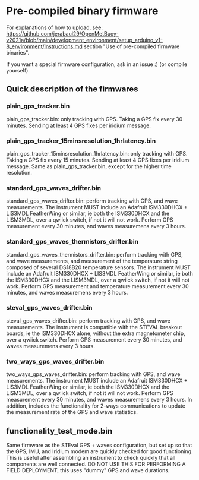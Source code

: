 # Pre-compiled binary firmware

For explanations of how to upload, see: https://github.com/jerabaul29/OpenMetBuoy-v2021a/blob/main/development_environment/setup_arduino_v1-8_environment/Instructions.md section "Use of pre-compiled firmware binaries".

If you want a special firmware configuration, ask in an issue :) (or compile yourself).

## Quick description of the firmwares

### plain_gps_tracker.bin

plain_gps_tracker.bin: only tracking with GPS. Taking a GPS fix every 30 minutes. Sending at least 4 GPS fixes per iridium message.

### plain_gps_tracker_15minsresolution_1hrlatency.bin

plain_gps_tracker_15minsresolution_1hrlatency.bin: only tracking with GPS. Taking a GPS fix every 15 minutes. Sending at least 4 GPS fixes per iridium message. Same as plain_gps_tracker.bin, except for the higher time resolution.

### standard_gps_waves_drifter.bin

standard_gps_waves_drifter.bin: perform tracking with GPS, and wave measurements. The instrument MUST include an Adafruit ISM330DHCX + LIS3MDL FeatherWing or similar, ie both the ISM330DHCX and the LISM3MDL, over a qwiick switch, if not it will not work. Perform GPS measurement every 30 minutes, and waves measuremens every 3 hours.

### standard_gps_waves_thermistors_drifter.bin

standard_gps_waves_thermistors_drifter.bin: perform tracking with GPS, and wave measurements, and measurement of the temperature string composed of several DS18B20 temperature sensors. The instrument MUST include an Adafruit ISM330DHCX + LIS3MDL FeatherWing or similar, ie both the ISM330DHCX and the LISM3MDL, over a qwiick switch, if not it will not work. Perform GPS measurement and temperature measurement every 30 minutes, and waves measuremens every 3 hours.

### steval_gps_waves_drifter.bin

steval_gps_waves_drifter.bin: perform tracking with GPS, and wave measurements. The instrument is compatible with the STEVAL breakout boards, ie the ISM330DHCX alone, without the extra magnetometer chip, over a qwiick switch. Perform GPS measurement every 30 minutes, and waves measuremens every 3 hours.

### two_ways_gps_waves_drifter.bin

two_ways_gps_waves_drifter.bin: perform tracking with GPS, and wave measurements. The instrument MUST include an Adafruit ISM330DHCX + LIS3MDL FeatherWing or similar, ie both the ISM330DHCX and the LISM3MDL, over a qwiick switch, if not it will not work. Perform GPS measurement every 30 minutes, and waves measuremens every 3 hours. In addition, includes the functionality for 2-ways communications to update the measurement rate of the GPS and wave statistics.

## functionality_test_mode.bin

Same firmware as the STEval GPS + waves configuration, but set up so that the GPS, IMU, and Iridium modem are quickly checked for good functioning. This is useful after assembling an instrument to check quickly that all components are well connected. DO NOT USE THIS FOR PERFORMING A FIELD DEPLOYMENT, this uses "dummy" GPS and wave durations.

